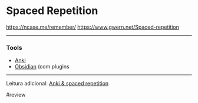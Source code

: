 # Spaced Repetition

https://ncase.me/remember/
https://www.gwern.net/Spaced-repetition


---
### Tools
- [Anki](https://apps.ankiweb.net/)
- [Obsidian](https://obsidian.md/) (com plugins

---
Leitura adicional: [Anki & spaced repetition](https://faqs.ankiweb.net/what-spaced-repetition-algorithm.html)



#review